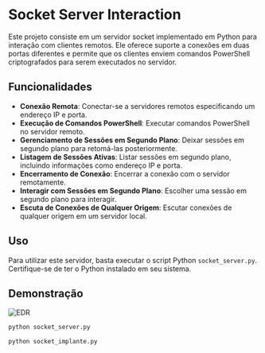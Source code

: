 # Socket Server Interaction

Este projeto consiste em um servidor socket implementado em Python para interação com clientes remotos. Ele oferece suporte a conexões em duas portas diferentes e permite que os clientes enviem comandos PowerShell criptografados para serem executados no servidor.

## Funcionalidades

- **Conexão Remota**: Conectar-se a servidores remotos especificando um endereço IP e porta.
- **Execução de Comandos PowerShell**: Executar comandos PowerShell no servidor remoto.
- **Gerenciamento de Sessões em Segundo Plano**: Deixar sessões em segundo plano para retomá-las posteriormente.
- **Listagem de Sessões Ativas**: Listar sessões em segundo plano, incluindo informações como endereço IP e porta.
- **Encerramento de Conexão**: Encerrar a conexão com o servidor remotamente.
- **Interagir com Sessões em Segundo Plano**: Escolher uma sessão em segundo plano para interagir.
- **Escuta de Conexões de Qualquer Origem**: Escutar conexões de qualquer origem em um servidor local.

## Uso

Para utilizar este servidor, basta executar o script Python `socket_server.py`. Certifique-se de ter o Python instalado em seu sistema.

## Demonstração

![EDR](https://github.com/daniel-de-lima0xa/TelegramBotHub/assets/59209081/0c4044de-f03b-465e-8a04-84e5c97a10e1)


```bash
python socket_server.py

python socket_implante.py




